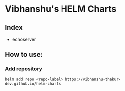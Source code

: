 # Vibhanshu's HELM Charts

## Index
 - echoserver

## How to use:

### Add repository
 `helm add repo <repo-label> https://vibhanshu-thakur-dev.github.io/helm-charts`